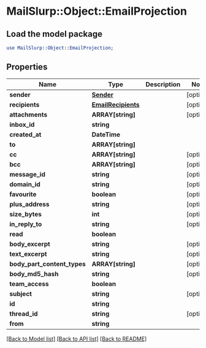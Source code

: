 # MailSlurp::Object::EmailProjection

## Load the model package
```perl
use MailSlurp::Object::EmailProjection;
```

## Properties
Name | Type | Description | Notes
------------ | ------------- | ------------- | -------------
**sender** | [**Sender**](Sender) |  | [optional] 
**recipients** | [**EmailRecipients**](EmailRecipients) |  | [optional] 
**attachments** | **ARRAY[string]** |  | [optional] 
**inbox_id** | **string** |  | 
**created_at** | **DateTime** |  | 
**to** | **ARRAY[string]** |  | 
**cc** | **ARRAY[string]** |  | [optional] 
**bcc** | **ARRAY[string]** |  | [optional] 
**message_id** | **string** |  | [optional] 
**domain_id** | **string** |  | [optional] 
**favourite** | **boolean** |  | [optional] 
**plus_address** | **string** |  | [optional] 
**size_bytes** | **int** |  | [optional] 
**in_reply_to** | **string** |  | [optional] 
**read** | **boolean** |  | 
**body_excerpt** | **string** |  | [optional] 
**text_excerpt** | **string** |  | [optional] 
**body_part_content_types** | **ARRAY[string]** |  | [optional] 
**body_md5_hash** | **string** |  | [optional] 
**team_access** | **boolean** |  | 
**subject** | **string** |  | [optional] 
**id** | **string** |  | 
**thread_id** | **string** |  | [optional] 
**from** | **string** |  | 

[[Back to Model list]](../README#documentation-for-models) [[Back to API list]](../README#documentation-for-api-endpoints) [[Back to README]](../README)


